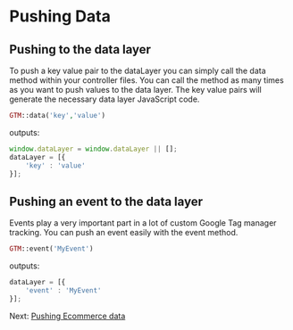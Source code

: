 # Pushing Data

## Pushing to the data layer

To push a key value pair to the dataLayer you can simply call the data method within your controller files. You can call the method as many times as you want to push values to the data layer. The key value pairs will generate the necessary data layer JavaScript code.

```php  
GTM::data('key','value')
```

outputs:

```javascript  
window.dataLayer = window.dataLayer || [];
dataLayer = [{
	'key' : 'value'
}];
```

## Pushing an event to the data layer

Events play a very important part in a lot of custom Google Tag manager tracking. You can push an event easily with the event method.

```php  
GTM::event('MyEvent')
```

outputs:

```javascript  
dataLayer = [{
	'event' : 'MyEvent'
}];
```

Next: [Pushing Ecommerce data](../ecommerce)